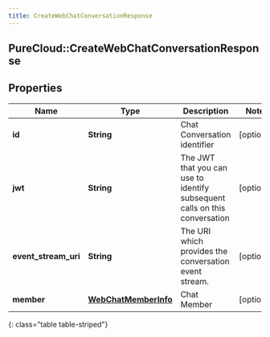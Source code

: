 ```yaml
---
title: CreateWebChatConversationResponse
---
```

## PureCloud::CreateWebChatConversationResponse

## Properties

|Name | Type | Description | Notes|
|------------ | ------------- | ------------- | -------------|
| **id** | **String** | Chat Conversation identifier | [optional] |
| **jwt** | **String** | The JWT that you can use to identify subsequent calls on this conversation | [optional] |
| **event_stream_uri** | **String** | The URI which provides the conversation event stream. | [optional] |
| **member** | [**WebChatMemberInfo**](WebChatMemberInfo.html) | Chat Member | [optional] |
{: class="table table-striped"}


